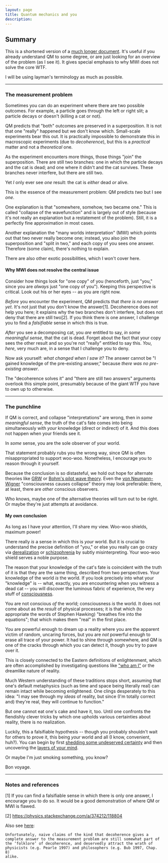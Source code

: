 ```yaml
---
layout: page
title: Quantum mechanics and you
description:
---
```


## Summary

This is a shortened version of a [much longer document](quantum.html).
It's useful if you already understand QM to some degree, or are just
looking for an overview of the problem (as I see it). It gives special
emphasis to why MWI does not solve the core WTF.

I will be using layman's terminology as much as possible.

---

### The measurement problem

Sometimes you can do an experiment where there are two possible
outcomes. For example, a particle goes through the left or right slit;
a particle decays or doesn't (killing a cat or not).

QM predicts that "both" outcomes are preserved in a superposition.
It is not that one "really" happened but we don't know which.
Small-scale experiments bear this out. It is practically impossible
to demonstrate this in macroscopic experiments (due to *decoherence*),
but this is a *practical* matter and not a *theoretical* one.

As the experiment encounters more things, those things "join" the
superposition. There are still two branches: one in which the particle
decays and the cat is dead; and one where it didn't and the cat
survives. These branches never interfere, but there are still two.

Yet *I* only ever see *one* result: the cat is *either* dead *or* alive.

This is the essence of the measurement problem: QM predicts *two* but
I see *one*.

One explanation is that "somewhere, somehow, two became one." This is
called "collapse of the wavefunction" and is largely out of style (because
it's not really an explanation but a restatement of the problem). Still,
it is a perfectly fine approximation in most cases.

Another explanation the "many worlds interpretation" (MWI) which points
out that two never really become one; instead, you also join the
superposition and "split in two," and each copy of you sees one answer.
Therefore (some claim), there's nothing to explain.

There are also other exotic possibilities, which I won't cover here.

#### Why MWI does not resolve the central issue

Consider how things look for "one copy" of you (henceforth, just "you,"
since you are *always* just "one copy of you"). Keeping this perspective
is critical. Look out his or her eyes -- as you are right now.

*Before* you encounter the experiment, QM predicts that *there is no
answer yet*. It's not just that you don't know the answer[1].
Decoherence does not help you here; it explains why the two branches
don't interfere, but does not deny that there are still two[2]. If you
think there is one answer, I challenge you to find a *falsifiable*
sense in which this is true.

*After* you see a decomposing cat, you *are* entitled to say, *in some
meaningful sense*, that the cat is dead. Forget about the fact that your
copy sees the other result and so you're not "really" entitled to say
this. *You*, *here*, very much are, in a sense that I challenge you to
deny.

Now ask yourself: *what changed when I saw it?* The answer cannot be
"I gained knowledge of the pre-existing answer," because *there was no
pre-existing answer*.

The "decoherence solves it" and "there are still two answers" arguments
overlook this simple point, presumably because of the giant WTF you
have to own up to otherwise.

---

### The punchline

If QM is correct, and collapse "interpretations" are wrong, then
in *some meaningful sense*, the truth of the cat's fate comes into
being simultaneously with *your* knowledge (direct or indirect) of it.
And this does not happen when your friends see it.

In *some* sense, you are the sole observer of your world.

That statement probably rubs you the wrong way, since QM is often
misappropriated to support woo-woo. Nonetheless, I encourage you to
reason through it yourself.

Because the conclusion is so distasteful, we hold out hope for
alternate theories like [GRW](https://en.wikipedia.org/wiki/Ghirardi%E2%80%93Rimini%E2%80%93Weber_theory)
or [Bohm's pilot wave theory](https://en.wikipedia.org/wiki/De_Broglie%E2%80%93Bohm_theory).
Even the [von Neumann-Wigner](https://en.wikipedia.org/wiki/Von_Neumann%E2%80%93Wigner_interpretation)
"consciousness causes collapse" theory may look preferable: there, at
least, there are *other* conscious observers.

Who knows, maybe one of the alternative theories will turn out to be
right. Or maybe they're just attempts at avoidance.

#### My own conclusion

As long as I have your attention, I'll share my view. Woo-woo shields,
maximum power!

There really *is* a sense in which this is *your* world. But it is
crucial to understand the precise definition of "you," or else you
really can go crazy via [derealization](https://en.wikipedia.org/wiki/Derealization)
or [schizophrenia](http://greengaze.blogspot.com/2009/07/g-everything-is-connected-but-some.html)
by subtly misinterpreting. Your woo-woo shield serves a noble purpose.

The reason that your knowledge of the cat's fate is coincident with
the truth of it is that they are the same thing, described from two
perspectives. Your knowledge of the world *is* the world. If you look
precisely into what your "knowledge" is -- what, exactly, you are
encountering when you witness a dead cat -- you will discover the
luminous fabric of experience, the very stuff of
[consciousness](consciousness.html).

You are not conscious *of* the world; consciousness *is* the world.
It does not come about as the *result* of physical processes; it is that
which (to appropriate the words of Stephen Hawking) "breathes fire into
the equations"; that which makes them "real" in the first place.

You are powerful enough to dream up a reality where you are the apparent
victim of random, uncaring forces, but you are *not* powerful enough
to erase all trace of your power. It had to shine through somewhere,
and QM is one of the cracks through which you can detect it, though you
try to pave over it.

This is closely connected to the Eastern definitions of enlightenment,
which are often accomplished by investigating questions like
["who am I"](https://www.sriramanamaharshi.org/teachings/instructions/)
or the dreamlike nature of reality.

Much Western understanding of these traditions stops short, assuming
that one's default metaphysics (such as time and space
being literally real) can remain intact while becoming enlightened.
One clings desperately to this idea: "I may see through my *ideas* of
reality, but since (I'm totally correct and) they're real, they will
continue to function."

But one cannot eat one's cake and have it, too. Until one confronts the
fiendishly clever tricks by which one upholds various certainties about
reality, there is no realization.

Luckily, this a falsifiable hypothesis -- though you probably shouldn't
wait for others to prove it, this being *your* world and all (I know,
convenient, huh?). You can
begin by first [shedding some undeserved certainty](radical-skepticism.html)
and then uncovering the [layers of your mind](layers-of-mind.html).

Or maybe I'm just smoking something, you know?

Bon voyage.

---

### Notes and references

[1] If you can find a falsifiable sense in which there is only one
answer, I encourage you to do so. It would be a good demonstration of
where QM or MWI is flawed.

[2] https://physics.stackexchange.com/a/374212/118804

Also see [here](https://plato.stanford.edu/entries/qm-decoherence/#SolMeaPro):
```
Unfortunately, naive claims of the kind that decoherence gives a
complete answer to the measurement problem are still somewhat part of
the ‘folklore’ of decoherence, and deservedly attract the wrath of
physicists (e.g. Pearle 1997) and philosophers (e.g. Bub 1997, Chap. 8)
alike.
```

